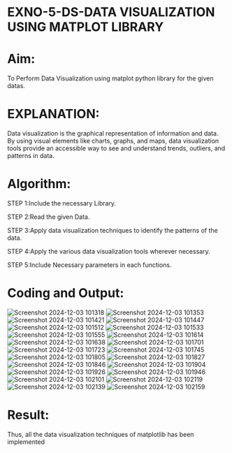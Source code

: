# EXNO-5-DS-DATA VISUALIZATION USING MATPLOT LIBRARY

# Aim:
  To Perform Data Visualization using matplot python library for the given datas.

# EXPLANATION:
Data visualization is the graphical representation of information and data. By using visual elements like charts, graphs, and maps, data visualization tools provide an accessible way to see and understand trends, outliers, and patterns in data.

# Algorithm:
STEP 1:Include the necessary Library.

STEP 2:Read the given Data.

STEP 3:Apply data visualization techniques to identify the patterns of the data.

STEP 4:Apply the various data visualization tools wherever necessary.

STEP 5:Include Necessary parameters in each functions.

# Coding and Output:
 ![Screenshot 2024-12-03 101318](https://github.com/user-attachments/assets/908f9377-82df-4743-b2d6-29a295c89097)
 ![Screenshot 2024-12-03 101353](https://github.com/user-attachments/assets/9fb131fd-6a08-4736-8892-caf418afe37b)
 ![Screenshot 2024-12-03 101421](https://github.com/user-attachments/assets/cf879e4b-c090-4134-bba3-b018d30a8511)
 ![Screenshot 2024-12-03 101447](https://github.com/user-attachments/assets/547da70c-8d78-4558-a766-8af18387d967)
 ![Screenshot 2024-12-03 101512](https://github.com/user-attachments/assets/200c73c3-3d41-4612-ae53-1ecef34c84e5)
 ![Screenshot 2024-12-03 101533](https://github.com/user-attachments/assets/8bbc2954-28a0-4cdd-be68-eb302e068f9f)
 ![Screenshot 2024-12-03 101555](https://github.com/user-attachments/assets/82fc2fd5-b264-4266-a885-bdf3d45ff873)
 ![Screenshot 2024-12-03 101614](https://github.com/user-attachments/assets/75cde058-83a7-401b-90e2-0ff469ba9c76)
 ![Screenshot 2024-12-03 101638](https://github.com/user-attachments/assets/43435554-bfdc-49b8-ae3d-4066e4f21e2e)
 ![Screenshot 2024-12-03 101701](https://github.com/user-attachments/assets/abb95c55-e99a-4a71-b0a0-d37a08cda82c)
 ![Screenshot 2024-12-03 101723](https://github.com/user-attachments/assets/37258095-c563-4708-ae80-40ccd3040e1b)
 ![Screenshot 2024-12-03 101745](https://github.com/user-attachments/assets/35c6294f-1df5-47d3-81b8-7cfa587aa5b6)
 ![Screenshot 2024-12-03 101805](https://github.com/user-attachments/assets/f86ae12f-c568-4156-95b3-d368635b583a)
 ![Screenshot 2024-12-03 101827](https://github.com/user-attachments/assets/2c72cb5b-781d-452a-b171-961e38cc2ce7)
 ![Screenshot 2024-12-03 101846](https://github.com/user-attachments/assets/85b926a1-4bca-4aa5-8b97-a1d171e4cb6a)
 ![Screenshot 2024-12-03 101904](https://github.com/user-attachments/assets/dd7ee2a8-5c1d-4980-adcf-392c49d29c9b)
 ![Screenshot 2024-12-03 101926](https://github.com/user-attachments/assets/a88ce451-b7bd-4141-adb5-5f5f1845d918)
 ![Screenshot 2024-12-03 101946](https://github.com/user-attachments/assets/d24fdbd0-b129-4690-8df0-c5724fa4f473)
 ![Screenshot 2024-12-03 102101](https://github.com/user-attachments/assets/20814efd-88b4-453a-a10d-a632894cdb15)
 ![Screenshot 2024-12-03 102119](https://github.com/user-attachments/assets/dd7810eb-34d5-4c71-86ce-f76ed5e614f0)
 ![Screenshot 2024-12-03 102139](https://github.com/user-attachments/assets/148d4484-8a39-464e-a4ab-ee1fda2a73fc)
 ![Screenshot 2024-12-03 102159](https://github.com/user-attachments/assets/27704eaf-cffd-4c38-9b4d-e4b640cc89ca)



















 




# Result:
  Thus, all the data visualization techniques of matplotlib has been implemented
